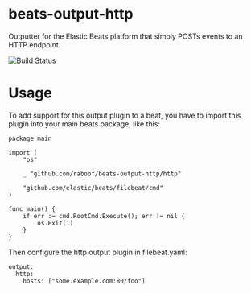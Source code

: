 beats-output-http
=================

Outputter for the Elastic Beats platform that simply
POSTs events to an HTTP endpoint.

[![Build Status](https://travis-ci.org/raboof/beats-output-http.svg?branch=master)](https://travis-ci.org/raboof/beats-output-http)

Usage
======

To add support for this output plugin to a beat, you
have to import this plugin into your main beats package,
like this:

```
package main

import (
	"os"

	_ "github.com/raboof/beats-output-http/http"

	"github.com/elastic/beats/filebeat/cmd"
)

func main() {
	if err := cmd.RootCmd.Execute(); err != nil {
		os.Exit(1)
	}
}

```

Then configure the http output plugin in filebeat.yaml:

```
output:
  http:
    hosts: ["some.example.com:80/foo"]
```
